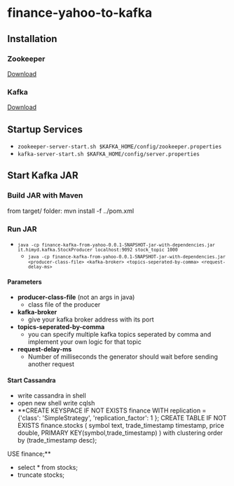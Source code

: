 # finance-yahoo-to-kafka

## Installation

### Zookeeper
[Download](http://zookeeper.apache.org/releases.html#download)

### Kafka
[Download](http://kafka.apache.org/documentation.html#quickstart_download)

## Startup Services
* `zookeeper-server-start.sh $KAFKA_HOME/config/zookeeper.properties`
* `kafka-server-start.sh $KAFKA_HOME/config/server.properties`

## Start Kafka JAR

### Build JAR with Maven
from target/ folder:
mvn install -f ../pom.xml

### Run JAR
* <code>`java -cp finance-kafka-from-yahoo-0.0.1-SNAPSHOT-jar-with-dependencies.jar it.himyd.kafka.StockProducer localhost:9092 stock_topic 1000`</code>
	* <code>`java -cp finance-kafka-from-yahoo-0.0.1-SNAPSHOT-jar-with-dependencies.jar <producer-class-file> <kafka-broker> <topics-seperated-by-comma> <request-delay-ms>`</code>

#### Parameters
* **producer-class-file** (not an args in java)
  * class file of the producer
* **kafka-broker**
  * give your kafka broker address with its port
* **topics-seperated-by-comma**
  * you can specify multiple kafka topics seperated by comma and implement your own logic for that topic
* **request-delay-ms**
  * Number of milliseconds the generator should wait before sending another request
  
#### Start Cassandra
* write cassandra in shell
* open new shell write cqlsh
* **CREATE KEYSPACE IF NOT EXISTS finance WITH replication = {'class': 'SimpleStrategy', 'replication_factor': 1 };
CREATE TABLE IF NOT EXISTS finance.stocks (
    symbol text,
    trade_timestamp timestamp,
    price double,
    PRIMARY KEY(symbol,trade_timestamp)
) with clustering order by (trade_timestamp desc);

USE finance;**
* select * from stocks;
* truncate stocks;


